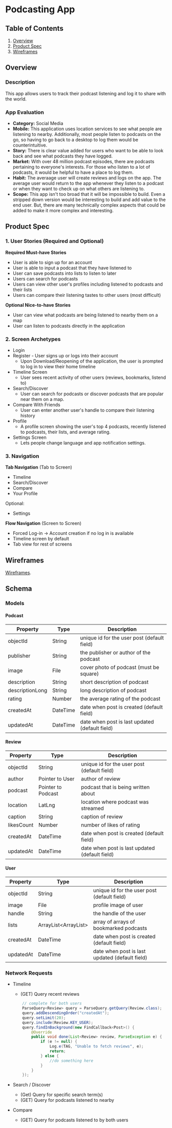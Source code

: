# Podcasting App

## Table of Contents
1. [Overview](#Overview)
1. [Product Spec](#Product-Spec)
1. [Wireframes](#Wireframes)

## Overview
### Description
This app allows users to track their podcast listening and log it to share with the world.

### App Evaluation
- **Category:** Social Media
- **Mobile:** This application uses location services to see what people are listening to nearby. Additionally, most people listen to podcasts on the go, so having to go back to a desktop to log them would be counterintuitive.
- **Story:** There is clear value added for users who want to be able to look back and see what podcasts they have logged.
- **Market:** With over 48 million podcast episodes, there are podcasts pertaining to everyone's interests. For those who listen to a lot of podcasts, it would be helpful to have a place to log them.
- **Habit:** The averaage user will create reviews and logs on the app. The average user would return to the app whenever they listen to a podcast or when they want to check up on what others are listening to.
- **Scope:** This app isn't too broad that it will be impossible to build. Even a stripped down version would be interesting to build and add value to the end user. But, there are many technically complex aspects that could be added to make it more complex and interesting.

## Product Spec
### 1. User Stories (Required and Optional)

**Required Must-have Stories**
* User is able to sign up for an account
* User is able to input a podcast that they have listened to 
* User can save podcasts into lists to listen to later
* Users can search for podcasts
* Users can view other user's profiles including listened to podcasts and their lists
* Users can compare their listening tastes to other users (most difficult)

**Optional Nice-to-have Stories**
* User can view what podcasts are being listened to nearby them on a map
* User can listen to podcasts directly in the application 

### 2. Screen Archetypes

* Login 
* Register - User signs up or logs into their account
   * Upon Download/Reopening of the application, the user is prompted to log in to view their home timeline
* Timeline Screen
   * User sees recent activity of other users (reviews, bookmarks, listend to)
* Search/Discover
   * User can search for podcasts or discover podcasts that are popular near them on a map.
* Compare With Friends
   * User can enter another user's handle to compare their listening history
* Profile
   * A profile screen showing the user's top 4 podcasts, recently listened to podcasts, their lists, and average rating.
* Settings Screen
   * Lets people change language and app notification settings.

### 3. Navigation

**Tab Navigation** (Tab to Screen)

* Timeline
* Search/Discover
* Compare
* Your Profile

Optional:
* Settings

**Flow Navigation** (Screen to Screen)
* Forced Log-in -> Account creation if no log in is available
* Timeline screen by default
* Tab view for rest of screens

## Wireframes
[Wireframes](https://drive.google.com/drive/folders/10OQvORWZlBiuIBbLY2CMyCae-G5caLoe).


## Schema 
### Models

#### Podcast

   | Property      | Type     | Description |
   | ------------- | -------- | ------------|
   | objectId      | String   | unique id for the user post (default field) |
   | publisher        | String| the publisher or author of the podcast |
   | image         | File     | cover photo of podcast (must be square) |
   | description       | String   | short description of podcast |
   | descriptionLong       | String   | long description of podcast |
   | rating    | Number   | the average rating of the podcast |
   | createdAt     | DateTime | date when post is created (default field) |
   | updatedAt     | DateTime | date when post is last updated (default field) |

#### Review

   | Property      | Type     | Description |
   | ------------- | -------- | ------------|
   | objectId      | String   | unique id for the user post (default field) |
   | author        | Pointer to User| author of review |
   | podcast         | Pointer to Podcast | podcast that is being written about|
   | location         | LatLng | location where podcast was streamed|
   | caption       | String   | caption of review |
   | likesCount    | Number   | number of likes of rating |
   | createdAt     | DateTime | date when post is created (default field) |
   | updatedAt     | DateTime | date when post is last updated (default field) |
   
#### User

   | Property      | Type     | Description |
   | ------------- | -------- | ------------|
   | objectId      | String   | unique id for the user post (default field) |
   | image         | File     | profile image of user |
   | handle    | String   | the handle of the user |
   | lists | ArrayList<ArrayList<Podcast>>   | array of arrays of bookmarked podcasts |
   | createdAt     | DateTime | date when post is created (default field) |
   | updatedAt     | DateTime | date when post is last updated (default field) |
  
### Network Requests 
  
  * Timeline
    * (GET) Query recent reviews
    
    ```java
        // complete for both users
        ParseQuery<Review> query = ParseQuery.getQuery(Review.class);
        query.addDescendingOrder("createdAt");
        query.setLimit(20);
        query.include(Review.KEY_USER);
        query.findInBackground(new FindCallback<Post>() {
            @Override
            public void done(List<Review> review, ParseException e) {
                if (e != null) {
                    Log.e(TAG, "Unable to fetch reviews", e);
                    return;
                } else {
                    //do something here
                }
            }
        });
      ```
    
  * Search / Discover
    * (Get) Query for specific search term(s)
    * (GET) Query for podcasts listened to nearby
  * Compare
    * (GET) Query for podcasts listened to by both users
    
    
